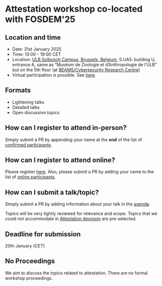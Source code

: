 # Attestation workshop co-located with FOSDEM'25

## Location and time

- Date: 31st January 2025
- Time: 13:00 - 19:00 CET
- Location: [ULB Solbosch Campus, Brussels, Belgium](https://fosdem.org/2025/practical/transportation/), S.UA5: building U, entrance A, same as “Muséum de Zoologie et d’Anthropologie de l’ULB” but on the 5th floor (at [BEAMS/Cybersecurity Research Centre](https://cybersecurity.ulb.ac.be/))
- Virtual participation is possible. See [here](https://github.com/muhammad-usama-sardar/attestation-workshop-fosdem25?tab=readme-ov-file#how-can-i-register-to-attend-online).

## Formats 
- Lightening talks
- Detailed talks
- Open discussion topics

## How can I register to attend in-person? 
Simply submit a PR by appending your name at the **end** of the list of [confirmed participants](https://github.com/muhammad-usama-sardar/attestation-workshop-fosdem25/blob/main/planning.md#confirmed-participants).

## How can I register to attend online? 
Please register [here](https://tu-dresden.zoom-x.de/meeting/register/4Sr8Wcr3RRiLwy_6fb5vkA). Also, please submit a PR by adding your name to the list of [online participants](https://github.com/muhammad-usama-sardar/attestation-workshop-fosdem25/blob/main/planning.md#online-participants).

## How can I submit a talk/topic? 
Simply submit a PR by adding information about your talk in the [agenda](https://github.com/muhammad-usama-sardar/attestation-workshop-fosdem25/blob/main/planning.md#agenda). 

Topics will be very lightly reviewed for relevance and scope. Topics that we could not accommodate in [Attestation devroom](https://fosdem.org/2025/schedule/track/attestation/) are pre-selected. 

## Deadline for submission

20th January (CET)

## No Proceedings
We aim to discuss the topics related to attestation. There are no formal workshop proceedings. 
